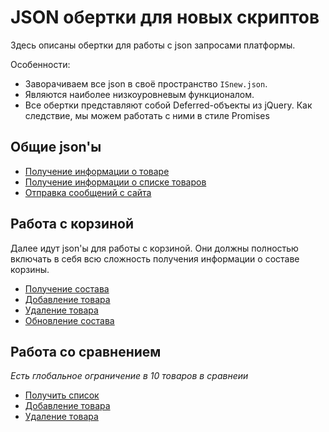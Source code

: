 # JSON обертки для новых скриптов

Здесь описаны обертки для работы с json запросами платформы.

Особенности:
* Заворачиваем все json в своё пространство `ISnew.json`.
* Являются наиболее низкоуровневым функционалом.
* Все обертки представляют собой Deferred-объекты из jQuery. Как следствие, мы можем работать с ними в стиле Promises

## Общие json'ы

* [Получение информации о товаре](getProduct.md)
* [Получение информации о списке товаров](getProductsList.md)
* [Отправка сообщений с сайта](sendMessage.md)


## Работа с корзиной

Далее идут json'ы для работы с корзиной. Они должны полностью включать в себя всю сложность получения информации о составе корзины.

* [Получение состава](getCartItems.md)
* [Добавление товара](addCartItems.md)
* [Удаление товара](removeCartItem.md)
* [Обновление состава](updateCartItems.md)


## Работа со сравнением

*Есть глобальное ограничение в 10 товаров в сравнеии*

* [Получить список](getCompareItems.md)
* [Добавление товара](addCompareItem.md)
* [Удаление товара](removeCompareItem.md)